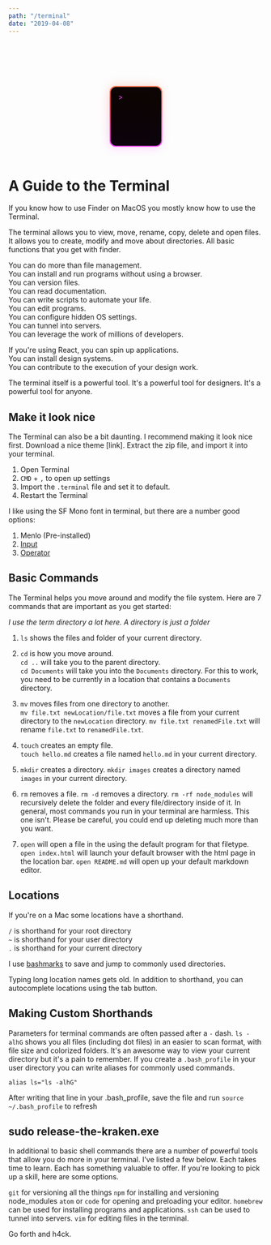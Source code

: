 ```yaml
---
path: "/terminal"
date: "2019-04-08"
---
```

<style>
  @keyframes TerminalBackground {
    0%{background-position:0% 100%}
    25%{background-position:0% 75%}
    50%{background-position:0% 50%}
    75%{background-position:0% 25%}
    100%{background-position:0% 0%}
  }

  @keyframes TerminalCursor {
      0% { color: #F04DFF; }
      25%  { color: #FF4D4D; }
      50% { color: #FFC54D; }
      75% { color: #6AED76; }
      100% { color: #0099FF; }
  }
</style>

<div style="
    position: relative;
    padding: 2px;
    background: linear-gradient(0deg,#F04DFF, #FF4D4D, #FFC54D, #6AED76, #0099FF);
    background-size: 300% 300%;
    width: 100px;
    margin: 100px auto 60px auto;
    animation: TerminalBackground 10s infinite alternate;
    border-radius: 12px;
  ">
    <div style="
      position: absolute;
      top: 0;
      right: 0;
      bottom: 0;
      left: 0;
      opacity: 0.3;
      background: linear-gradient(0deg,#F04DFF, #FF4D4D, #FFC54D, #6AED76, #0099FF);
      background-size: 300% 300%;
      width: 100px;
      animation: TerminalBackground 10s infinite alternate;
      border-radius: 12px;
      filter: blur(10px);
    ">

  </div>
  <div style="
    background-color: black;
    border-radius: 11px;
    height: 76px;
    opacity: 0.95;
    color: #FFB212;
    animation: TerminalCursor 10s infinite alternate;
    padding: 20px 15px;
    line-height: 0;
  ">
      >
  </div>
</div>

# A Guide to the Terminal
If you know how to use Finder on MacOS you mostly know how to use the Terminal.

The terminal allows you to view, move, rename, copy, delete and open files. It allows you to create, modify and move about directories. All basic functions that you get with finder.

You can do more than file management.  
You can install and run programs without using a browser.  
You can version files.  
You can read documentation.  
You can write scripts to automate your life.  
You can edit programs.  
You can configure hidden OS settings.  
You can tunnel into servers.  
You can leverage the work of millions of developers.  

If you're using React, you can spin up applications.  
You can install design systems.  
You can contribute to the execution of your design work.  

The terminal itself is a powerful tool.
It's a powerful tool for designers.
It's a powerful tool for anyone.

## Make it look nice
The Terminal can also be a bit daunting.
I recommend making it look nice first.
Download a nice theme [link].
Extract the zip file, and import it into your terminal.
1. Open Terminal
2. `CMD` + `,` to open up settings
3. Import the `.terminal` file and set it to default.
4. Restart the Terminal

I like using the SF Mono font in terminal, but there are a number good options:
1. Menlo (Pre-installed)
2. [Input](https://input.fontbureau.com/)
3. [Operator](https://www.typography.com/blog/introducing-operator)


## Basic Commands
The Terminal helps you move around and modify the file system.
Here are 7 commands that are important as you get started:

*I use the term directory a lot here. A directory is just a folder*

1. `ls` shows the files and folder of your current directory.

2. `cd` is how you move around.  
`cd ..` will take you to the parent directory.    
`cd Documents` will take you into the `Documents` directory. For this to work, you need to be currently in a location that contains a `Documents` directory.

3. `mv` moves files from one directory to another.  
`mv file.txt newLocation/file.txt` moves a file from your current directory to the `newLocation` directory.
`mv file.txt renamedFile.txt` will rename `file.txt` to `renamedFile.txt`.

4. `touch` creates an empty file.  
`touch hello.md` creates a file named `hello.md` in your current directory.

5. `mkdir` creates a directory.
`mkdir images` creates a directory named `images` in your current directory.

6. `rm` removes a file.
`rm -d` removes a directory.
`rm -rf node_modules` will recursively delete the folder and every file/directory inside of it. In general, most commands you run in your terminal are harmless. This one isn't. Please be careful, you could end up deleting much more than you want.

7. `open` will open a file in the using the default program for that filetype.
`open index.html` will launch your default browser with the html page in the location bar.
`open README.md` will open up your default markdown editor.

## Locations
If you're on a Mac some locations have a shorthand.

`/` is shorthand for your root directory  
`~` is shorthand for your user directory  
`.` is shorthand for your current directory  

I use [bashmarks](https://github.com/huyng/bashmarks) to save and jump to commonly used directories.

Typing long location names gets old. In addition to shorthand, you can autocomplete locations using the tab button.


## Making Custom Shorthands
Parameters for terminal commands are often passed after a `-` dash. `ls -alhG` shows you all files (including dot files) in an easier to scan format, with file size and colorized folders. It's an awesome way to view your current directory but it's a pain to remember. If you create a `.bash_profile` in your user directory you can write aliases for commonly used commands.

`alias ls="ls -alhG"`

After writing that line in your .bash_profile, save the file and run `source ~/.bash_profile` to refresh

## sudo release-the-kraken.exe
In additional to basic shell commands there are a number of powerful tools that allow you do more in your terminal. I've listed a few below. Each takes time to learn. Each has something valuable to offer. If you're looking to pick up a skill, here are some options.

`git` for versioning all the things
`npm` for installing and versioning node_modules
`atom` or `code` for opening and preloading your editor.
`homebrew` can be used for installing programs and applications.
`ssh` can be used to tunnel into servers.
`vim` for editing files in the terminal.

Go forth and h4ck.

